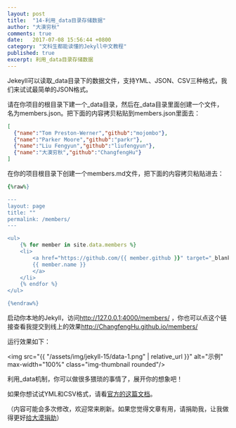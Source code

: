 ```yaml
---
layout: post
title:  "14-利用_data目录存储数据"
author: "大漠穷秋"
comments: true
date:   2017-07-08 15:56:44 +0800
category: "文科生都能读懂的Jekyll中文教程"
published: true
excerpt: 利用_data目录存储数据
---
```

Jekeyll可以读取_data目录下的数据文件，支持YML、JSON、CSV三种格式，我们来试试最简单的JSON格式。

请在你项目的根目录下建一个_data目录，然后在_data目录里面创建一个文件，名为members.json。把下面的内容拷贝粘贴到members.json里面去：

```json
[
  {"name":"Tom Preston-Werner","github":"mojombo"},
  {"name":"Parker Moore","github":"parkr"},
  {"name":"Liu Fengyun","github":"liufengyun"},
  {"name":"大漠穷秋","github":"ChangfengHu"}
]
```

在你的项目根目录下创建一个members.md文件，把下面的内容拷贝粘贴进去：

```ruby
{%raw%}

---
layout: page
title: ""
permalink: /members/
---

<ul>
    {% for member in site.data.members %}
    <li>
        <a href="https://github.com/{{ member.github }}" target="_blank">
        {{ member.name }}
        </a>
    </li>
    {% endfor %}
</ul>

{%endraw%}

```

启动你本地的Jekyll，访问<a href="http://127.0.0.1:4000/members/" target="_blank">http://127.0.0.1:4000/members/</a>  ，你也可以点这个链接查看我提交到线上的效果<a href="http://ChangfengHu.github.io/members/" target="_blank">http://ChangfengHu.github.io/members/</a>

运行效果如下：

<img src="{{ "/assets/img/jekyll-15/data-1.png" | relative_url }}" alt="示例" max-width="100%" class="img-thumbnail rounded"/>

利用_data机制，你可以做很多猥琐的事情了，展开你的想象吧！

如果你想试试YML和CSV格式，请看<a href="https://jekyllrb.com/docs/datafiles/" target="_blank">官方的这篇文档</a>。

（内容可能会多次修改，欢迎常来刷新。如果您觉得文章有用，请捐助我，让我做得更好<a href="http://ChangfengHu.github.io/donate/index.html">给大漠捐助</a>）
